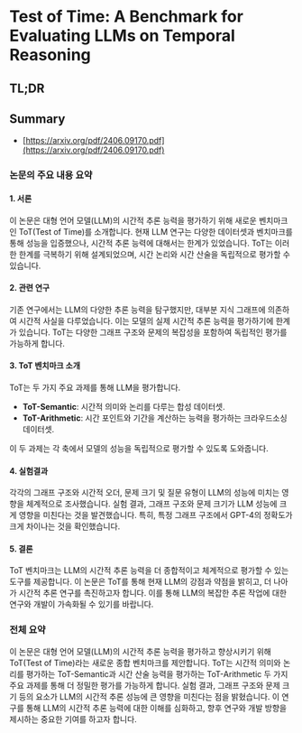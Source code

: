 # Test of Time: A Benchmark for Evaluating LLMs on Temporal Reasoning
## TL;DR
## Summary
- [https://arxiv.org/pdf/2406.09170.pdf](https://arxiv.org/pdf/2406.09170.pdf)

### 논문의 주요 내용 요약

#### 1. **서론**
이 논문은 대형 언어 모델(LLM)의 시간적 추론 능력을 평가하기 위해 새로운 벤치마크인 ToT(Test of Time)를 소개합니다. 현재 LLM 연구는 다양한 데이터셋과 벤치마크를 통해 성능을 입증했으나, 시간적 추론 능력에 대해서는 한계가 있었습니다. ToT는 이러한 한계를 극복하기 위해 설계되었으며, 시간 논리와 시간 산술을 독립적으로 평가할 수 있습니다.

#### 2. **관련 연구**
기존 연구에서는 LLM의 다양한 추론 능력을 탐구했지만, 대부분 지식 그래프에 의존하여 시간적 사실을 다루었습니다. 이는 모델의 실제 시간적 추론 능력을 평가하기에 한계가 있습니다. ToT는 다양한 그래프 구조와 문제의 복잡성을 포함하여 독립적인 평가를 가능하게 합니다.

#### 3. **ToT 벤치마크 소개**
ToT는 두 가지 주요 과제를 통해 LLM을 평가합니다.
- **ToT-Semantic**: 시간적 의미와 논리를 다루는 합성 데이터셋.
- **ToT-Arithmetic**: 시간 포인트와 기간을 계산하는 능력을 평가하는 크라우드소싱 데이터셋.

이 두 과제는 각 축에서 모델의 성능을 독립적으로 평가할 수 있도록 도와줍니다.

#### 4. **실험결과**
각각의 그래프 구조와 시간적 오더, 문제 크기 및 질문 유형이 LLM의 성능에 미치는 영향을 체계적으로 조사했습니다. 실험 결과, 그래프 구조와 문제 크기가 LLM 성능에 크게 영향을 미친다는 것을 발견했습니다. 특히, 특정 그래프 구조에서 GPT-4의 정확도가 크게 차이나는 것을 확인했습니다.

#### 5. **결론**
ToT 벤치마크는 LLM의 시간적 추론 능력을 더 종합적이고 체계적으로 평가할 수 있는 도구를 제공합니다. 이 논문은 ToT를 통해 현재 LLM의 강점과 약점을 밝히고, 더 나아가 시간적 추론 연구를 촉진하고자 합니다. 이를 통해 LLM의 복잡한 추론 작업에 대한 연구와 개발이 가속화될 수 있기를 바랍니다.

### 전체 요약

이 논문은 대형 언어 모델(LLM)의 시간적 추론 능력을 평가하고 향상시키기 위해 ToT(Test of Time)라는 새로운 종합 벤치마크를 제안합니다. ToT는 시간적 의미와 논리를 평가하는 ToT-Semantic과 시간 산술 능력을 평가하는 ToT-Arithmetic 두 가지 주요 과제를 통해 더 정밀한 평가를 가능하게 합니다. 실험 결과, 그래프 구조와 문제 크기 등의 요소가 LLM의 시간적 추론 성능에 큰 영향을 미친다는 점을 밝혔습니다. 이 연구를 통해 LLM의 시간적 추론 능력에 대한 이해를 심화하고, 향후 연구와 개발 방향을 제시하는 중요한 기여를 하고자 합니다.